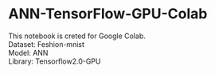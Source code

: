 # ANN-TensorFlow-GPU-Colab
This notebook is creted for Google Colab.\
Dataset: Feshion-mnist\
Model: ANN\
Library: Tensorflow2.0-GPU 
